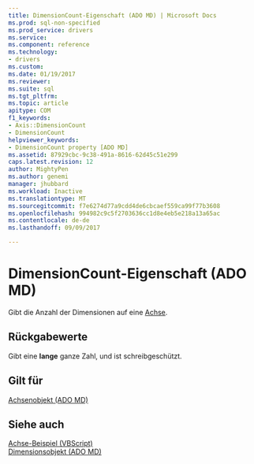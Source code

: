 ```yaml
---
title: DimensionCount-Eigenschaft (ADO MD) | Microsoft Docs
ms.prod: sql-non-specified
ms.prod_service: drivers
ms.service: 
ms.component: reference
ms.technology:
- drivers
ms.custom: 
ms.date: 01/19/2017
ms.reviewer: 
ms.suite: sql
ms.tgt_pltfrm: 
ms.topic: article
apitype: COM
f1_keywords:
- Axis::DimensionCount
- DimensionCount
helpviewer_keywords:
- DimensionCount property [ADO MD]
ms.assetid: 87929cbc-9c38-491a-8616-62d45c51e299
caps.latest.revision: 12
author: MightyPen
ms.author: genemi
manager: jhubbard
ms.workload: Inactive
ms.translationtype: MT
ms.sourcegitcommit: f7e6274d77a9cdd4de6cbcaef559ca99f77b3608
ms.openlocfilehash: 994982c9c5f2703636cc1d8e4eb5e218a13a65ac
ms.contentlocale: de-de
ms.lasthandoff: 09/09/2017

---
```

# <a name="dimensioncount-property-ado-md"></a>DimensionCount-Eigenschaft (ADO MD)
Gibt die Anzahl der Dimensionen auf eine [Achse](../../../ado/reference/ado-md-api/axis-object-ado-md.md).  
  
## <a name="return-values"></a>Rückgabewerte  
 Gibt eine **lange** ganze Zahl, und ist schreibgeschützt.  
  
## <a name="applies-to"></a>Gilt für  
 [Achsenobjekt (ADO MD)](../../../ado/reference/ado-md-api/axis-object-ado-md.md)  
  
## <a name="see-also"></a>Siehe auch  
 [Achse-Beispiel (VBScript)](../../../ado/reference/ado-md-api/axis-example-vbscript.md)   
 [Dimensionsobjekt (ADO MD)](../../../ado/reference/ado-md-api/dimension-object-ado-md.md)

